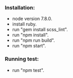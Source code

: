 <h3>Installation:</h3>

*  node version 7.8.0.
*  install ruby.
*  run "gem install scss_lint".
*  run "npm install".
*  run "npm run build".
*  run "npm start".

<h3>Running test:</h3>

*  run "npm test".

